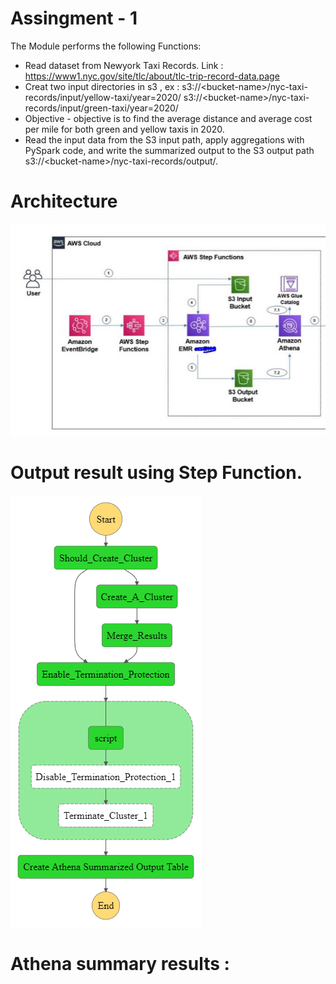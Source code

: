 # Assingment - 1 
The Module performs the following Functions:

* Read dataset from Newyork Taxi Records.
  Link : https://www1.nyc.gov/site/tlc/about/tlc-trip-record-data.page
* Creat two input directories in s3 , ex :
  s3://&lt;bucket-name&gt;/nyc-taxi-records/input/yellow-taxi/year=2020/
  s3://&lt;bucket-name&gt;/nyc-taxi-records/input/green-taxi/year=2020/
* Objective - objective is to find the average distance and average cost per mile for
  both green and yellow taxis in 2020.
* Read the input data from the S3 input path, apply aggregations with PySpark code,
  and  write the summarized output to the S3 output path 
     s3://&lt;bucket-name&gt;/nyc-taxi-records/output/.

# Architecture 

![alt text](https://github.com/anantha199456/aws-bootcamp/blob/main/Assignment-1/architecture-new.JPG)

# Output result using Step Function.

![alt text](https://github.com/anantha199456/aws-bootcamp/blob/main/Assignment-1/stepfunctions_graph%20(1).png)

# Athena summary results :
